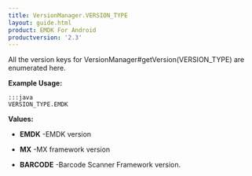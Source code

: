 ```yaml
---
title: VersionManager.VERSION_TYPE
layout: guide.html
product: EMDK For Android
productversion: '2.3'
---
```


All the version keys for  VersionManager#getVersion(VERSION_TYPE) are enumerated here.
 
 

**Example Usage:**
	
	:::java	
	VERSION_TYPE.EMDK


**Values:**

* **EMDK** -EMDK version

* **MX** -MX framework version

* **BARCODE** -Barcode Scanner Framework version.










